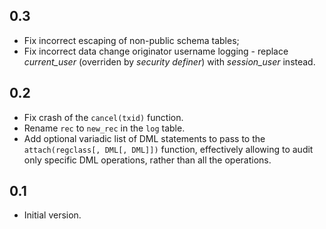 0.3
---
- Fix incorrect escaping of non-public schema tables;
- Fix incorrect data change originator username logging - replace _current_user_ (overriden by _security definer_) with _session_user_ instead.

0.2
---
- Fix crash of the `cancel(txid)` function.
- Rename `rec` to `new_rec` in the `log` table.
- Add optional variadic list of DML statements to pass to the `attach(regclass[, DML[, DML]])` function, effectively allowing to audit only specific DML operations, rather than all the operations.

0.1
---
- Initial version.
